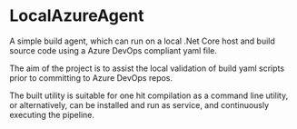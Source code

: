 # LocalAzureAgent
A simple build agent, which can run on a local .Net Core host and build source code using a Azure DevOps compliant yaml file.

The aim of the project is to assist the local validation of build yaml scripts prior to committing to Azure DevOps repos. 

The built utility is suitable for one hit compilation as a command line utility, or alternatively, can be installed and run as service, and continuously executing the pipeline.

